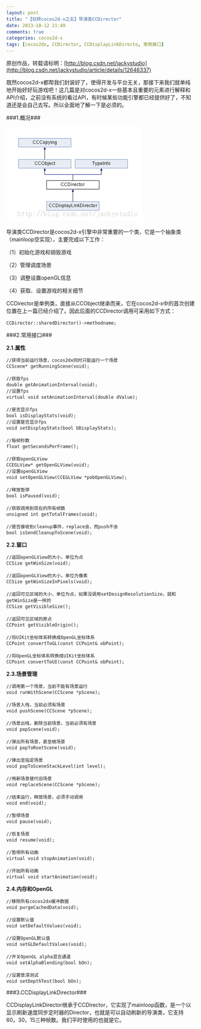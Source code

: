 ```yaml
---
layout: post
title: "【玩转cocos2d-x之五】导演类CCDirector"
date: 2013-10-12 21:49
comments: true
categories: cocos2d-x
tags: [cocos2dx, CCDirector, CCDisplayLinkDirecto, 常用接口]
---
```

原创作品，转载请标明：[http://blog.csdn.net/jackystudio](http://blog.csdn.net/jackystudio/article/details/12646337)

既然cocos2d-x都帮我们封装好了，使得开发与平台无关，那接下来我们就单纯地开始好好玩游戏吧！这几篇是对cocos2d-x一些基本且重要的元素进行解释和API介绍，之前没有系统的看过API，有时候某些功能引擎都已经提供好了，不知道还是会自己去写。所以全面地了解一下是必须的。

###1.概况###

![CCDirector](/images/Blog/Play_cocos2dx_05/1.jpg)

<!-- more -->

导演类CCDirector是cocos2d-x引擎中非常重要的一个类，它是一个抽象类（mainloop空实现），主要完成以下工作：

（1）初始化游戏和销毁游戏

（2）管理调度场景

（3）调整设置openGL信息

（4）获取、设置游戏的相关细节


CCDirector是单例类，直接从CCObject继承而来，它在cocos2d-x中的首次创建位置在上一篇已经介绍了。因此后面的CCDirector调用可采用如下方式：

	CCDirector::sharedDirector()->methodname;

###2.常用接口###

**2.1.属性**

    //获得当前运行场景，cocos2dx同时只能运行一个场景  
    CCScene* getRunningScene(void);  
      
    //获取fps  
    double getAnimationInterval(void);  
    //设置fps  
    virtual void setAnimationInterval(double dValue);  
      
    //是否显示fps  
    bool isDisplayStats(void);  
    //设置是否显示fps  
    void setDisplayStats(bool bDisplayStats);  
      
    //每帧秒数  
    float getSecondsPerFrame();  
      
    //获取openGLView  
    CCEGLView* getOpenGLView(void);  
    //设置openGLView  
    void setOpenGLView(CCEGLView *pobOpenGLView);  
      
    //释放暂停  
    bool isPaused(void);  
      
    //获取调用到现在的所有帧数  
    unsigned int getTotalFrames(void);  
      
    //是否接收到cleanup事件，replace会，而push不会  
    bool isSendCleanupToScene(void);  

**2.2.窗口**
 
    //返回openGLView的大小，单位为点  
    CCSize getWinSize(void);  
      
    //返回openGLView的大小，单位为像素  
    CCSize getWinSizeInPixels(void);  
      
    //返回可见区域的大小，单位为点，如果没调用setDesignResolutionSize，就和getWinSize是一样的  
    CCSize getVisibleSize();  
      
    //返回可见区域的原点  
    CCPoint getVisibleOrigin();  
      
    //将UIKit坐标体系转换成OpenGL坐标体系  
    CCPoint convertToGL(const CCPoint& obPoint);  
      
    //将OpenGL坐标体系转换成UIKit坐标体系
    CCPoint convertToUI(const CCPoint& obPoint);  

**2.3.场景管理**

    //调用第一个场景，当前不能有场景运行  
    void runWithScene(CCScene *pScene);  
      
    //场景入栈，当前必须有场景  
    void pushScene(CCScene *pScene);  
      
    //场景出栈，删除当前场景，当前必须有场景  
    void popScene(void);  
      
    //弹出所有场景，直至根场景  
    void popToRootScene(void);  
      
    //弹出至指定场景  
    void popToSceneStackLevel(int level);  
      
    //用新场景替代旧场景  
    void replaceScene(CCScene *pScene);  
      
    //结束运行，释放场景，必须手动调用  
    void end(void);  
      
    //暂停场景  
    void pause(void);  
      
    //恢复场景  
    void resume(void);  
      
    //暂停所有动画  
    virtual void stopAnimation(void);  
      
    //开始所有动画  
    virtual void startAnimation(void);  

**2.4.内存和OpenGL**

    //移除所有cocos2dx缓冲数据  
    void purgeCachedData(void);  
      
    //设置默认值  
    void setDefaultValues(void);  
      
    //设置OpenGL默认值  
    void setGLDefaultValues(void);  
      
    //开关OpenGL alpha混合通道  
    void setAlphaBlending(bool bOn);  
      
    //设置景深测试  
    void setDepthTest(bool bOn);  

###3.CCDisplayLinkDirector###

CCDisplayLinkDirector继承于CCDirector，它实现了mainloop函数，是一个以显示刷新速度同步定时器的Director，也就是可以自动刷新的导演类，它支持60，30，15三种帧数。我们平时使用的也就是它。